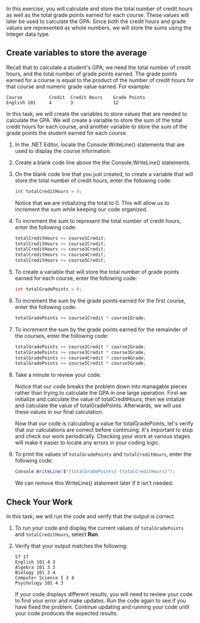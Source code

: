 In this exercise, you will calculate and store the total number of credit hours as well as the total grade points earned for each course. These values will later be used to calculate the GPA. Since both the credit hours and grade values are represented as whole numbers, we will store the sums using the Integer data type.

## Create variables to store the average

Recall that to calculate a student's GPA, we need the total number of credit hours, and the total number of grade points earned. The grade points earned for a course is equal to the product of the number of credit hours for that course and numeric grade value earned. For example:

```
Course          Credit  Credit Hours    Grade Points
English 101     4		3               12
``` 

In this task, we will create the variables to store values that are needed to calculate the GPA. We will create a variable to store the sum of the total credit hours for each course, and another variable to store the sum of the grade points the student earned for each course.

1. In the .NET Editor, locate the Console.WriteLine() statements that are used to display the course information.

1. Create a blank code line above the the Console.WriteLine() statements.

1. On the blank code line that you just created, to create a variable that will store the total number of credit hours, enter the following code:

    ```c#
    int totalCreditHours = 0;

    ```

    Notice that we are initializing the total to 0. This will allow us to increment the sum while keeping our code organized.

1. To increment the sum to represent the total number of credit hours, enter the following code: 

    ```c#
    totalCreditHours += course1Credit;
    totalCreditHours += course2Credit;
    totalCreditHours += course3Credit;
    totalCreditHours += course4Credit;
    totalCreditHours += course5Credit;

    ```

1. To create a variable that will store the total number of grade points earned for each course, enter the following code:

    ```c#
    int totalGradePoints = 0;

    ```

1. To increment the sum by the grade points earned for the first course, enter the following code:

    ```c#
    totalGradePoints += course1Credit * course1Grade;

    ``` 

1. To increment the sum by the grade points earned for the remainder of the courses, enter the following code:

    ```c#
    totalGradePoints += course2Credit * course2Grade;
    totalGradePoints += course3Credit * course3Grade;
    totalGradePoints += course4Credit * course4Grade;
    totalGradePoints += course5Credit * course5Grade;

    ``` 

1. Take a minute to review your code.

    Notice that our code breaks the problem down into managable pieces rather than trying to calculate the GPA in one large operation. First we initialize and calculate the value of totalCreditHours, then we intialize and calculate the value of totalGradePoints. Afterwards, we will use these values in our final calculation. 

    Now that our code is calculating a value for totalGradePoints, let's verify that our calculations are correct before continuing. It's important to stop and check our work periodically. Checking your work at various stages will make it easier to locate any errors in your coding logic.

1. To print the values of `totalGradePoints` and `totalCreditHours`, enter the following code:

    ```c#
    Console.WriteLine($"{totalGradePoints} {totalCreditHours}");
    ```

    We can remove this WriteLine() statement later if it isn't needed.

## Check Your Work

In this task, we will run the code and verify that the output is correct.

1. To run your code and display the current values of `totalGradePoints` and `totalCreditHours`, select **Run**.

1. Verify that your output matches the following:

    ```
    57 17
    English 101 4 3
    Algebra 101 3 3
    Biology 101 3 4
    Computer Science I 3 4
    Psychology 101 4 3
    ```

    If your code displays different results, you will need to review your code to find your error and make updates. Run the code again to see if you have fixed the problem. Continue updating and running your code until your code produces the expected results.
